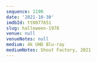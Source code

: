 ```yaml
---
sequence: 1190
date: '2021-10-30'
imdbId: tt0077651
slug: halloween-1978
venue: null
venueNotes: null
medium: 4k UHD Blu-ray
mediumNotes: Shout Factory, 2021
---
```


